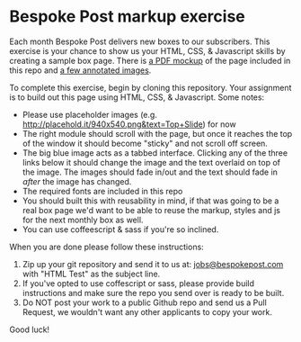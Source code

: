 # Bespoke Post markup exercise

Each month Bespoke Post delivers new boxes to our subscribers. This exercise is your chance to show us your HTML, CSS, & Javascript skills by creating a sample box page. There is [a PDF mockup](https://github.com/bespokepost/html_test/raw/master/examples/mockup.pdf) of the page included in this repo and [a few annotated images](https://github.com/bespokepost/html_test/tree/master/examples).

To complete this exercise, begin by cloning this repository. Your assignment is to build out this page using HTML, CSS, & Javascript. Some notes:

* Please use placeholder images (e.g. http://placehold.it/940x540.png&text=Top+Slide) for now
* The right module should scroll with the page, but once it reaches the top of the window it should become "sticky" and not scroll off screen.
* The big blue image acts as a tabbed interface. Clicking any of the three links below it should change the image and the text overlaid on top of the image. The images should fade in/out and the text should fade in *after* the image has changed.
* The required fonts are included in this repo
* You should built this with reusability in mind, if that was going to be a real box page we'd want to be able to reuse the markup, styles and js for the next monthly box as well.
* You can use coffeescript & sass if you're so inclined.

When you are done please follow these instructions:

1. Zip up your git repository and send it to us at: jobs@bespokepost.com with "HTML Test" as the subject line.
2. If you've opted to use coffescript or sass, please provide build instructions and make sure the repo you send over is ready to be built.
3. Do NOT post your work to a public Github repo and send us a Pull Request, we wouldn't want any other applicants to copy your work.

Good luck!
